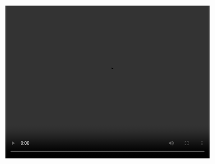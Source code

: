 <video src="https://github.com/YungeCui/LinK3D/blob/main/LinK3D_video.mp4" width="640" height="480" controls></video>
